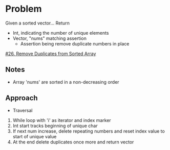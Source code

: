 
# Problem
Given a sorted vector...
Return
- Int, indicating the number of unique elements
- Vector, "nums" matching assertion
    - Assertion being remove duplicate numbers in place

[\#26. Remove Duplicates from Sorted Array](https://leetcode.com/problems/remove-duplicates-from-sorted-array/)

## Notes
- Array 'nums' are sorted in a non-decreasing order

## Approach
- Traversal
1. While loop with 'i' as iterator and index marker
2. Int start tracks beginning of unique char
3. If next num increase, delete repeating numbers and reset index value to start of unique value
4. At the end delete duplicates once more and return vector

